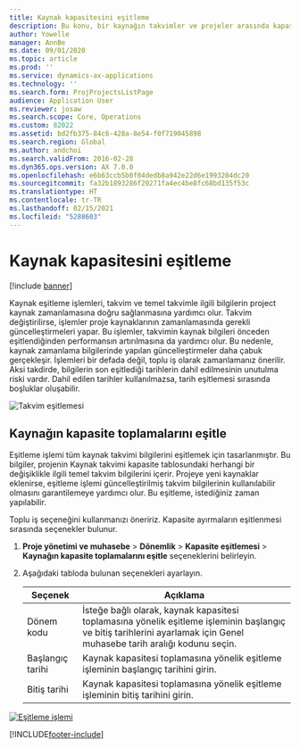 ```yaml
---
title: Kaynak kapasitesini eşitleme
description: Bu konu, bir kaynağın takvimler ve projeler arasında kapasitesini eşitleme hakkında bilgi sağlar.
author: Yowelle
manager: AnnBe
ms.date: 09/01/2020
ms.topic: article
ms.prod: ''
ms.service: dynamics-ax-applications
ms.technology: ''
ms.search.form: ProjProjectsListPage
audience: Application User
ms.reviewer: josaw
ms.search.scope: Core, Operations
ms.custom: 82022
ms.assetid: bd2fb375-84c6-428a-8e54-f0f719045898
ms.search.region: Global
ms.author: andchoi
ms.search.validFrom: 2016-02-28
ms.dyn365.ops.version: AX 7.0.0
ms.openlocfilehash: e6b63ccb5b0f04dedb8a942e22d6e1993204dc20
ms.sourcegitcommit: fa32b1893286f20271fa4ec4be8fc68bd135f53c
ms.translationtype: HT
ms.contentlocale: tr-TR
ms.lasthandoff: 02/15/2021
ms.locfileid: "5288603"
---
```

# <a name="synchronize-resource-capacity"></a>Kaynak kapasitesini eşitleme

[!include [banner](../includes/banner.md)]

Kaynak eşitleme işlemleri, takvim ve temel takvimle ilgili bilgilerin project kaynak zamanlamasına doğru sağlanmasına yardımcı olur. Takvim değiştirilirse, işlemler proje kaynaklarının zamanlamasında gerekli güncelleştirmeleri yapar. Bu işlemler, takvimin kaynak bilgileri önceden eşitlendiğinden performansın artırılmasına da yardımcı olur. Bu nedenle, kaynak zamanlama bilgilerinde yapılan güncelleştirmeler daha çabuk gerçekleşir. İşlemleri bir defada değil, toplu iş olarak zamanlamanız önerilir. Aksi takdirde, bilgilerin son eşitlediği tarihlerin dahil edilmesinin unutulma riski vardır. Dahil edilen tarihler kullanılmazsa, tarih eşitlemesi sırasında boşluklar oluşabilir.

![Takvim eşitlemesi](./media/projectresourcing04-1024x471.jpg)

## <a name="synchronize-resource-capacity-roll-ups"></a>Kaynağın kapasite toplamalarını eşitle

Eşitleme işlemi tüm kaynak takvimi bilgilerini eşitlemek için tasarlanmıştır. Bu bilgiler, projenin Kaynak takvimi kapasite tablosundaki herhangi bir değişiklikle ilgili temel takvim bilgilerini içerir. Projeye yeni kaynaklar eklenirse, eşitleme işlemi güncelleştirilmiş takvim bilgilerinin kullanılabilir olmasını garantilemeye yardımcı olur. Bu eşitleme, istediğiniz zaman yapılabilir.

Toplu iş seçeneğini kullanmanızı öneririz. Kapasite ayırmaların eşitlenmesi sırasında seçenekler bulunur.

1. **Proje yönetimi ve muhasebe** &gt; **Dönemlik** &gt; **Kapasite eşitlemesi** &gt; **Kaynağın kapasite toplamalarını eşitle** seçeneklerini belirleyin.
2. Aşağıdaki tabloda bulunan seçenekleri ayarlayın.

    | Seçenek      | Açıklama |
    |-------------|-------------|
    | Dönem kodu | İsteğe bağlı olarak, kaynak kapasitesi toplamasına yönelik eşitleme işleminin başlangıç ve bitiş tarihlerini ayarlamak için Genel muhasebe tarih aralığı kodunu seçin. |
    | Başlangıç tarihi  | Kaynak kapasitesi toplamasına yönelik eşitleme işleminin başlangıç tarihini girin. |
    | Bitiş tarihi    | Kaynak kapasitesi toplamasına yönelik eşitleme işleminin bitiş tarihini girin. |

[![Eşitleme işlemi](./media/projectresourcing09.jpg)](./media/projectresourcing09.jpg)


[!INCLUDE[footer-include](../includes/footer-banner.md)]